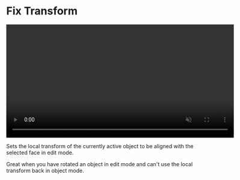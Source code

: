 # Fix Transform

<video controls autoplay loop muted style="width: 120%;">
  <source src="/gifs/fix_transform.mp4" type="video/mp4">
</video>

<br>

Sets the local transform of the currently active object to be aligned with the selected face in edit mode.

Great when you have rotated an object in edit mode and can't use the local transform back in object mode.

